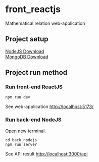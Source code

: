 # front_reactjs
Mathematical relation web-application

## Project setup
[NodeJS Download](https://nodejs.org)  
[MongoDB Download](https://www.mongodb.com/docs/manual/administration/install-community/)  
## Project run method
### Run front-end ReactJS
```
npm run dev
```
See web-application [http://localhost:5173/](http://localhost:5173/)

### Run back-end NodeJS
Open new terminal.
```
cd back_nodejs
npm run server
```
See API result [http://localhost:3000/api](http://localhost:3000/api)
